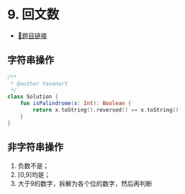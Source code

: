 # 9. 回文数

- [🔗题目链接](https://leetcode-cn.com/problems/palindrome-number/)

## 字符串操作

```kotlin
/**
 * @author Yananart
 */
class Solution {
    fun isPalindrome(x: Int): Boolean {
        return x.toString().reversed() == x.toString()
    }
}
```

## 非字符串操作

1. 负数不是；
2. [0,9]均是；
3. 大于9的数字，拆解为各个位的数字，然后再判断

```kotlin

```
